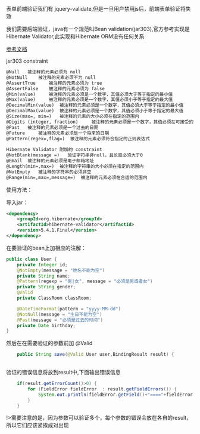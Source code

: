 表单前端验证我们有 jquery-validate,但是一旦用户禁用js后，前端表单验证将失效

我们需要后端验证，java有一个规范叫Bean validation(jar303),官方参考实现是Hibernate Validator,此实现和Hibernate ORM没有任何关系

[参考文档](https://www.ibm.com/developerworks/cn/java/j-lo-jsr303/index.html)

jsr303 constraint
```txt
@Null   被注释的元素必须为 null    
@NotNull    被注释的元素必须不为 null    
@AssertTrue     被注释的元素必须为 true    
@AssertFalse    被注释的元素必须为 false    
@Min(value)     被注释的元素必须是一个数字，其值必须大于等于指定的最小值    
@Max(value)     被注释的元素必须是一个数字，其值必须小于等于指定的最大值    
@DecimalMin(value)  被注释的元素必须是一个数字，其值必须大于等于指定的最小值    
@DecimalMax(value)  被注释的元素必须是一个数字，其值必须小于等于指定的最大值    
@Size(max=, min=)   被注释的元素的大小必须在指定的范围内    
@Digits (integer, fraction)     被注释的元素必须是一个数字，其值必须在可接受的范围内    
@Past   被注释的元素必须是一个过去的日期    
@Future     被注释的元素必须是一个将来的日期    
@Pattern(regex=,flag=)  被注释的元素必须符合指定的正则表达式    
    
Hibernate Validator 附加的 constraint    
@NotBlank(message =)   验证字符串非null，且长度必须大于0    
@Email  被注释的元素必须是电子邮箱地址    
@Length(min=,max=)  被注释的字符串的大小必须在指定的范围内    
@NotEmpty   被注释的字符串的必须非空    
@Range(min=,max=,message=)  被注释的元素必须在合适的范围内  
```

使用方法：

导入jar：
```xml
<dependency>
    <groupId>org.hibernate</groupId>
    <artifactId>hibernate-validator</artifactId>
    <version>5.4.1.Final</version>
</dependency>
```


在要验证的bean上加相应的注解：
```java
public class User {
    private Integer id;
    @NotEmpty(message = "姓名不能为空")
    private String name;
    @Pattern(regexp = "男|女", message = "必须是男或者女")
    private String gender;
    @Valid
    private ClassRoom classRoom;

    @DateTimeFormat(pattern = "yyyy-MM-dd")
    @NotNull(message = "生日不能为空")
    @Past(message = "必须是过去的时间")
    private Date birthday;
}
```

然后在在需要验证的参数前加 @Valid
```java
	public String save(@Valid User user,BindingResult result) {
 
```

验证的错误信息将放到result中,下面输出错误信息
```java
    if(result.getErrorCount()>0) {
        for (FieldError fieldError  : result.getFieldErrors()) {
            System.out.println(fieldError.getField()+"===="+fieldError.getDefaultMessage());
        }
    }
```
!>需要注意的是，因为参数可以验证多个，每个参数的错误会放在各自的result，所以它们应该紧挨成对出现